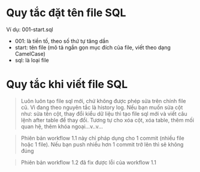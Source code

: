 # Quy tắc đặt tên file SQL

Ví dụ: 001-start.sql
- 001: là tiền tố, theo số thứ tự tăng dần
- start: tên file (mô tả ngắn gọn mục đích của file, viết theo dạng CamelCase)
- sql: là loại file


# Quy tắc khi viết file SQL

> Luôn luôn tạo file sql mới, chứ không được phép sửa trên chính file cũ. Vì đang theo nguyên tắc là history log. Nếu bạn muốn sửa cột như: sửa tên cột, thay đổi kiểu dữ liệu thì tạo file sql mới và viết câu lệnh after table để thay đổi. Tương tự cho xóa cột, xóa table, thêm mối quan hệ, thêm khóa ngoại...v..v...

> Phiên bản workflow 1.1 này chỉ pháp dụng cho 1 commit (nhiều file hoặc 1 file). Nếu bạn push nhiều hơn 1 commit trở lên thì sẽ không đúng

> Phiên bản workflow 1.2 đã fix được lỗi của workflow 1.1
